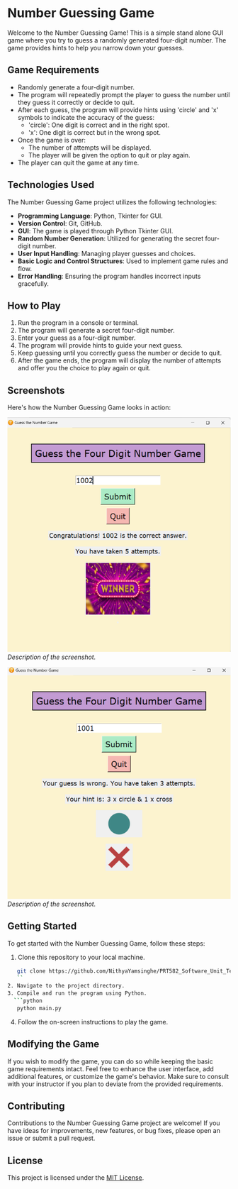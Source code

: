 # Number Guessing Game

Welcome to the Number Guessing Game! This is a simple stand alone GUI game where you try to guess a randomly generated four-digit number. The game provides hints to help you narrow down your guesses.

## Game Requirements

- Randomly generate a four-digit number.
- The program will repeatedly prompt the player to guess the number until they guess it correctly or decide to quit.
- After each guess, the program will provide hints using 'circle' and 'x' symbols to indicate the accuracy of the guess:
  - 'circle': One digit is correct and in the right spot.
  - 'x': One digit is correct but in the wrong spot.
- Once the game is over:
  - The number of attempts will be displayed.
  - The player will be given the option to quit or play again.
- The player can quit the game at any time.

## Technologies Used

The Number Guessing Game project utilizes the following technologies:

- **Programming Language**: Python, Tkinter for GUI.
- **Version Control**: Git, GitHub.
- **GUI**: The game is played through Python Tkinter GUI.
- **Random Number Generation**: Utilized for generating the secret four-digit number.
- **User Input Handling**: Managing player guesses and choices.
- **Basic Logic and Control Structures**: Used to implement game rules and flow.
- **Error Handling**: Ensuring the program handles incorrect inputs gracefully.

## How to Play

1. Run the program in a console or terminal.
2. The program will generate a secret four-digit number.
3. Enter your guess as a four-digit number.
4. The program will provide hints to guide your next guess.
5. Keep guessing until you correctly guess the number or decide to quit.
6. After the game ends, the program will display the number of attempts and offer you the choice to play again or quit.

## Screenshots

Here's how the Number Guessing Game looks in action:

![Game Screenshot 1](\Images\application1.png)
_Description of the screenshot._

![Game Screenshot 2](\Images\application2.png)
_Description of the screenshot._

## Getting Started

To get started with the Number Guessing Game, follow these steps:

1. Clone this repository to your local machine.

````sh
   git clone https://github.com/NithyaYamsinghe/PRT582_Software_Unit_Testing_Report
   ``
2. Navigate to the project directory.
3. Compile and run the program using Python.
  ```python
   python main.py
````

4. Follow the on-screen instructions to play the game.

## Modifying the Game

If you wish to modify the game, you can do so while keeping the basic game requirements intact. Feel free to enhance the user interface, add additional features, or customize the game's behavior. Make sure to consult with your instructor if you plan to deviate from the provided requirements.

## Contributing

Contributions to the Number Guessing Game project are welcome! If you have ideas for improvements, new features, or bug fixes, please open an issue or submit a pull request.

## License

This project is licensed under the [MIT License](LICENSE).
